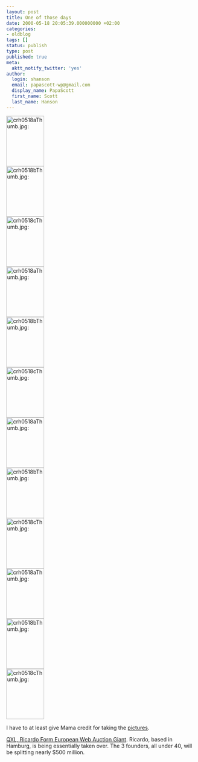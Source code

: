 ```yaml
---
layout: post
title: One of those days
date: 2000-05-18 20:05:39.000000000 +02:00
categories:
- oldblog
tags: []
status: publish
type: post
published: true
meta:
  aktt_notify_twitter: 'yes'
author:
  login: shanson
  email: papascott-wp@gmail.com
  display_name: PapaScott
  first_name: Scott
  last_name: Hanson
---
```

<p><a href="http://shanson.editthispage.com/stories/storyReader$241"><img src="https://res.cloudinary.com/papascott/image/upload/wordpress/wp-content/uploads/2000/05/20000518013.jpg" height="133" width="100" border="0" alt="crh0518aThumb.jpg: " /></a><br />
<a href="http://shanson.editthispage.com/stories/storyReader$241"><img src="https://res.cloudinary.com/papascott/image/upload/wordpress/wp-content/uploads/2000/05/20000518014.jpg" height="133" width="100" border="0" alt="crh0518bThumb.jpg: " /></a><br />
<a href="http://shanson.editthispage.com/stories/storyReader$241"><img src="https://res.cloudinary.com/papascott/image/upload/wordpress/wp-content/uploads/2000/05/20000518015.jpg" height="133" width="100" border="0" alt="crh0518cThumb.jpg: " /></a><br />
<a href="http://shanson.editthispage.com/stories/storyReader$241"><img src="https://res.cloudinary.com/papascott/image/upload/wordpress/wp-content/uploads/2000/05/20000518013.jpg" height="133" width="100" border="0" alt="crh0518aThumb.jpg: " /></a><br />
<a href="http://shanson.editthispage.com/stories/storyReader$241"><img src="https://res.cloudinary.com/papascott/image/upload/wordpress/wp-content/uploads/2000/05/20000518014.jpg" height="133" width="100" border="0" alt="crh0518bThumb.jpg: " /></a><br />
<a href="http://shanson.editthispage.com/stories/storyReader$241"><img src="https://res.cloudinary.com/papascott/image/upload/wordpress/wp-content/uploads/2000/05/20000518015.jpg" height="133" width="100" border="0" alt="crh0518cThumb.jpg: " /></a><br />
<a href="http://shanson.editthispage.com/stories/storyReader$241"><img src="https://res.cloudinary.com/papascott/image/upload/wordpress/wp-content/uploads/2000/05/20000518013.jpg" height="133" width="100" border="0" alt="crh0518aThumb.jpg: " /></a><br />
<a href="http://shanson.editthispage.com/stories/storyReader$241"><img src="https://res.cloudinary.com/papascott/image/upload/wordpress/wp-content/uploads/2000/05/20000518014.jpg" height="133" width="100" border="0" alt="crh0518bThumb.jpg: " /></a><br />
<a href="http://shanson.editthispage.com/stories/storyReader$241"><img src="https://res.cloudinary.com/papascott/image/upload/wordpress/wp-content/uploads/2000/05/20000518015.jpg" height="133" width="100" border="0" alt="crh0518cThumb.jpg: " /></a><br />
<a href="http://shanson.editthispage.com/stories/storyReader$241"><img src="https://res.cloudinary.com/papascott/image/upload/wordpress/wp-content/uploads/2000/05/20000518013.jpg" height="133" width="100" border="0" alt="crh0518aThumb.jpg: " /></a><br />
<a href="http://shanson.editthispage.com/stories/storyReader$241"><img src="https://res.cloudinary.com/papascott/image/upload/wordpress/wp-content/uploads/2000/05/20000518014.jpg" height="133" width="100" border="0" alt="crh0518bThumb.jpg: " /></a><br />
<a href="http://shanson.editthispage.com/stories/storyReader$241"><img src="https://res.cloudinary.com/papascott/image/upload/wordpress/wp-content/uploads/2000/05/20000518015.jpg" height="133" width="100" border="0" alt="crh0518cThumb.jpg: " /></a> </p>
<p>I have to at least give Mama credit for taking the <a href="http://shanson.editthispage.com/stories/storyReader$241">pictures</a>.</p>
<p><a href="http://dailynews.yahoo.com/h/is/20000516/bs/qxl_ricardo_form_european_web_auction_giant_1.html">QXL, Ricardo Form European Web Auction Giant</a>. Ricardo, based in Hamburg, is being essentially taken over. The 3 founders, all under 40, will be splitting nearly $500 million.</p>
